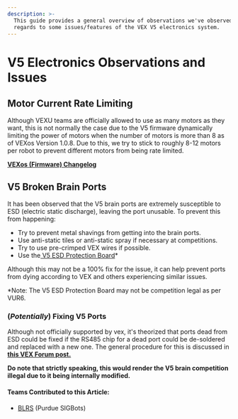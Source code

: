 ```yaml
---
description: >-
  This guide provides a general overview of observations we've observed in
  regards to some issues/features of the VEX V5 electronics system.
---
```


# V5 Electronics Observations and Issues

## **Motor Current Rate Limiting**

Although VEXU teams are officially allowed to use as many motors as they want, this is not normally the case due to the V5 firmware dynamically limiting the power of motors when the number of motors is more than 8 as of VEXos Version 1.0.8. Due to this, we try to stick to roughly 8-12 motors per robot to prevent different motors from being rate limited.

[**VEXos (Firmware) Changelog**](https://www.vexrobotics.com/vexedr/products/firmware)

## **V5 Broken Brain Ports**

It has been observed that the V5 brain ports are extremely susceptible to ESD (electric static discharge), leaving the port unusable. To prevent this from happening:

* Try to prevent metal shavings from getting into the brain ports.
* Use anti-static tiles or anti-static spray if necessary at competitions.
* Try to use pre-crimped VEX wires if possible.
* Use the[ V5 ESD Protection Board](../../v5-esd-protection-board.md)\*

Although this may not be a 100% fix for the issue, it can help prevent ports from dying according to VEX and others experiencing similar issues.

\*Note: The V5 ESD Protection Board may not be competition legal as per VUR6.

### **(**_**Potentially**_**) Fixing V5 Ports**

Although not officially supported by vex, it's theorized that ports dead from ESD could be fixed if the RS485 chip for a dead port could be de-soldered and replaced with a new one. The general procedure for this is discussed in [**this VEX Forum post.**](https://www.vexforum.com/t/broken-v5-ports-and-how-to-fix-them/76342)

**Do note that strictly speaking, this would render the V5 brain competition illegal due to it being internally modified.**

#### Teams Contributed to this Article:

* [BLRS](https://purduesigbots.com/) (Purdue SIGBots)
